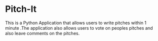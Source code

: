 # Pitch-It
This is a Python Application that allows users to write pitches within 1 minute .The application also allows users to vote on peoples pitches and also leave comments on the pitches.
